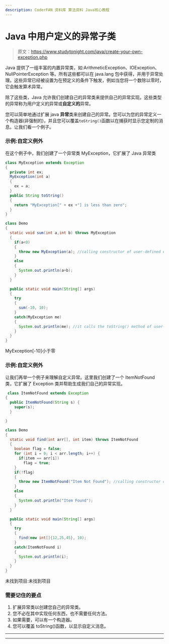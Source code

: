 ```yaml
---
description: CoderFAN 资料库 算法资料 Java核心教程
---
```


# Java 中用户定义的异常子类

> 原文：<https://www.studytonight.com/java/create-your-own-exception.php>

Java 提供了一组丰富的内置异常类，如:ArithmeticException、IOException、NullPointerException 等。所有这些都可以在 java.lang 包中获得，并用于异常处理。这些异常已经被设置为在预定义的条件下触发，例如当您将一个数除以零时，它会触发算术异常。

除了这些类，Java 允许我们创建自己的异常类来提供自己的异常实现。这些类型的异常称为用户定义的异常或**自定义的**异常。

您可以简单地通过扩展 java **异常**类来创建自己的异常。您可以为您的异常定义一个构造器(非强制的)，并且您可以覆盖`toString()`函数以在捕获时显示您定制的消息。让我们看一个例子。

### 示例:自定义例外

在这个例子中，我们创建了一个异常类 MyException，它扩展了 Java 异常类

```java
class MyException extends Exception
{
  private int ex;
  MyException(int a)
  {
    ex = a;
  }
  public String toString()
  {
    return "MyException[" + ex +"] is less than zero";
  }
}

class Demo
{
  static void sum(int a,int b) throws MyException
  {
    if(a<0)
    {
      throw new MyException(a); //calling constructor of user-defined exception class
    }
    else
    {
      System.out.println(a+b);
    }
  }

  public static void main(String[] args)
  {
    try
    {
      sum(-10, 10);
    }
    catch(MyException me)
    {
      System.out.println(me); //it calls the toString() method of user-defined Exception
    }
  }
} 
```

MyException[-10]小于零

### 示例:自定义例外

让我们再举一个例子来理解自定义异常。这里我们创建了一个 ItemNotFound 类，它扩展了 Exception 类并帮助生成我们自己的异常实现。

```java
 class ItemNotFound extends Exception
{
  public ItemNotFound(String s) {
    super(s);
  }

}

class Demo
{
  static void find(int arr[], int item) throws ItemNotFound
  {
    boolean flag = false;
    for (int i = 0; i < arr.length; i++) {
      if(item == arr[i])
        flag = true;
    }
    if(!flag)
    {
      throw new ItemNotFound("Item Not Found"); //calling constructor of user-defined exception class
    }
    else
    {
      System.out.println("Item Found");
    }
  }

  public static void main(String[] args)
  {
    try
    {
      find(new int[]{12,25,45}, 10);
    }
    catch(ItemNotFound i)
    {
      System.out.println(i);
    }
  }
} 
```

未找到项目:未找到项目

### 需要记住的要点

1.  扩展异常类以创建您自己的异常类。
2.  您不必在其中实现任何东西，也不需要任何方法。
3.  如果需要，可以有一个构造器。
4.  您可以覆盖 toString()函数，以显示自定义消息。

* * *

* * *
